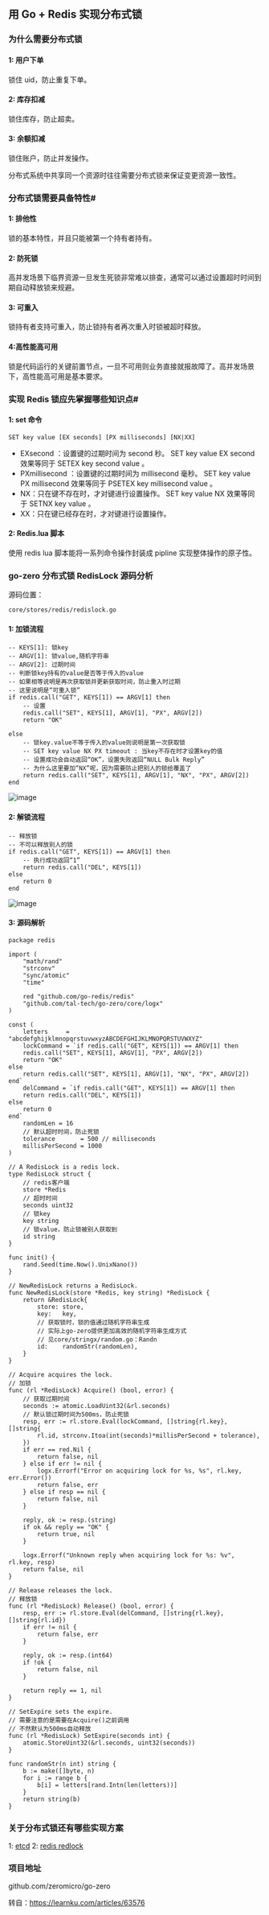 ## 用 Go + Redis 实现分布式锁
### 为什么需要分布式锁
#### 1: 用户下单
锁住 uid，防止重复下单。
#### 2: 库存扣减
锁住库存，防止超卖。
#### 3: 余额扣减
锁住账户，防止并发操作。

分布式系统中共享同一个资源时往往需要分布式锁来保证变更资源一致性。
### 分布式锁需要具备特性#
#### 1: 排他性
锁的基本特性，并且只能被第一个持有者持有。

#### 2: 防死锁
高并发场景下临界资源一旦发生死锁非常难以排查，通常可以通过设置超时时间到期自动释放锁来规避。

#### 3: 可重入
锁持有者支持可重入，防止锁持有者再次重入时锁被超时释放。

#### 4:高性能高可用
锁是代码运行的关键前置节点，一旦不可用则业务直接就报故障了。高并发场景下，高性能高可用是基本要求。
### 实现 Redis 锁应先掌握哪些知识点#
#### 1: set 命令
```
SET key value [EX seconds] [PX milliseconds] [NX|XX]
```
* EXsecond ：设置键的过期时间为 second 秒。 SET key value EX second 效果等同于 SETEX key second value 。
* PXmillisecond ：设置键的过期时间为 millisecond 毫秒。 SET key value PX millisecond 效果等同于 PSETEX key millisecond value 。
* NX：只在键不存在时，才对键进行设置操作。 SET key value NX 效果等同于 SETNX key value 。
* XX：只在键已经存在时，才对键进行设置操作。
#### 2: Redis.lua 脚本
使用 redis lua 脚本能将一系列命令操作封装成 pipline 实现整体操作的原子性。

### go-zero 分布式锁 RedisLock 源码分析
源码位置：
```
core/stores/redis/redislock.go
```
#### 1: 加锁流程
```
-- KEYS[1]: 锁key
-- ARGV[1]: 锁value,随机字符串
-- ARGV[2]: 过期时间
-- 判断锁key持有的value是否等于传入的value
-- 如果相等说明是再次获取锁并更新获取时间，防止重入时过期
-- 这里说明是“可重入锁”
if redis.call("GET", KEYS[1]) == ARGV[1] then
    -- 设置
    redis.call("SET", KEYS[1], ARGV[1], "PX", ARGV[2])
    return "OK"

else
    -- 锁key.value不等于传入的value则说明是第一次获取锁
    -- SET key value NX PX timeout : 当key不存在时才设置key的值
    -- 设置成功会自动返回“OK”，设置失败返回“NULL Bulk Reply”
    -- 为什么这里要加“NX”呢，因为需要防止把别人的锁给覆盖了
    return redis.call("SET", KEYS[1], ARGV[1], "NX", "PX", ARGV[2])
end
```
![image](https://user-images.githubusercontent.com/6757408/166708461-a7dd96b3-5476-418b-ba9f-22947c01a373.png)
#### 2: 解锁流程
```
-- 释放锁
-- 不可以释放别人的锁
if redis.call("GET", KEYS[1]) == ARGV[1] then
    -- 执行成功返回“1”
    return redis.call("DEL", KEYS[1])
else
    return 0
end
```
![image](https://user-images.githubusercontent.com/6757408/166708606-738d9d79-0bee-4c08-87cb-5bde0351b427.png)
#### 3: 源码解析
```
package redis

import (
    "math/rand"
    "strconv"
    "sync/atomic"
    "time"

    red "github.com/go-redis/redis"
    "github.com/tal-tech/go-zero/core/logx"
)

const (
    letters     = "abcdefghijklmnopqrstuvwxyzABCDEFGHIJKLMNOPQRSTUVWXYZ"
    lockCommand = `if redis.call("GET", KEYS[1]) == ARGV[1] then
    redis.call("SET", KEYS[1], ARGV[1], "PX", ARGV[2])
    return "OK"
else
    return redis.call("SET", KEYS[1], ARGV[1], "NX", "PX", ARGV[2])
end`
    delCommand = `if redis.call("GET", KEYS[1]) == ARGV[1] then
    return redis.call("DEL", KEYS[1])
else
    return 0
end`
    randomLen = 16
    // 默认超时时间，防止死锁
    tolerance       = 500 // milliseconds
    millisPerSecond = 1000
)

// A RedisLock is a redis lock.
type RedisLock struct {
    // redis客户端
    store *Redis
    // 超时时间
    seconds uint32
    // 锁key
    key string
    // 锁value，防止锁被别人获取到
    id string
}

func init() {
    rand.Seed(time.Now().UnixNano())
}

// NewRedisLock returns a RedisLock.
func NewRedisLock(store *Redis, key string) *RedisLock {
    return &RedisLock{
        store: store,
        key:   key,
        // 获取锁时，锁的值通过随机字符串生成
        // 实际上go-zero提供更加高效的随机字符串生成方式
        // 见core/stringx/random.go：Randn
        id:    randomStr(randomLen),
    }
}

// Acquire acquires the lock.
// 加锁
func (rl *RedisLock) Acquire() (bool, error) {
    // 获取过期时间
    seconds := atomic.LoadUint32(&rl.seconds)
    // 默认锁过期时间为500ms，防止死锁
    resp, err := rl.store.Eval(lockCommand, []string{rl.key}, []string{
        rl.id, strconv.Itoa(int(seconds)*millisPerSecond + tolerance),
    })
    if err == red.Nil {
        return false, nil
    } else if err != nil {
        logx.Errorf("Error on acquiring lock for %s, %s", rl.key, err.Error())
        return false, err
    } else if resp == nil {
        return false, nil
    }

    reply, ok := resp.(string)
    if ok && reply == "OK" {
        return true, nil
    }

    logx.Errorf("Unknown reply when acquiring lock for %s: %v", rl.key, resp)
    return false, nil
}

// Release releases the lock.
// 释放锁
func (rl *RedisLock) Release() (bool, error) {
    resp, err := rl.store.Eval(delCommand, []string{rl.key}, []string{rl.id})
    if err != nil {
        return false, err
    }

    reply, ok := resp.(int64)
    if !ok {
        return false, nil
    }

    return reply == 1, nil
}

// SetExpire sets the expire.
// 需要注意的是需要在Acquire()之前调用
// 不然默认为500ms自动释放
func (rl *RedisLock) SetExpire(seconds int) {
    atomic.StoreUint32(&rl.seconds, uint32(seconds))
}

func randomStr(n int) string {
    b := make([]byte, n)
    for i := range b {
        b[i] = letters[rand.Intn(len(letters))]
    }
    return string(b)
}
```
### 关于分布式锁还有哪些实现方案
1: [etcd](https://etcd.io/docs/v3.2/dev-guide/api_concurrency_reference_v3/)
2: [redis redlock](https://github.com/redisson/redisson/blob/master/redisson/src/main/java/org/redisson/RedissonRedLock.java)

### 项目地址
github.com/zeromicro/go-zero

转自：https://learnku.com/articles/63576

